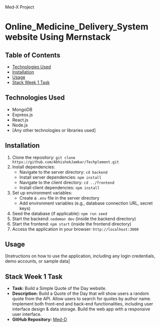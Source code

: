 Med-X Project
# Online_Medicine_Delivery_System website Using Mernstack 


## Table of Contents

- [Technologies Used](#technologies-used)
- [Installation](#installation)
- [Usage](#usage)
- [Stack Week 1 Task](#stack-week-1-task)


## Technologies Used

- MongoDB
- Express.js
- React.js
- Node.js
- [Any other technologies or libraries used]

## Installation

1. Clone the repository: `git clone https://github.com/AbhishekJamkar/Techplement.git`
2. Install dependencies:
   - Navigate to the server directory: `cd backend`
   - Install server dependencies: `npm install`
   - Navigate to the client directory: `cd ../frontend`
   - Install client dependencies: `npm install`
3. Set up environment variables:
   - Create a `.env` file in the server directory
   - Add environment variables (e.g., database connection URL, secret keys)
4. Seed the database (if applicable): `npm run seed`
5. Start the backend: `nodemon dev` (inside the backend directory)
6. Start the frontend: `npm start` (inside the frontend directory)
7. Access the application in your browser: `http://localhost:3000`

## Usage

[Instructions on how to use the application, including any login credentials, demo accounts, or sample data]

## Stack Week 1 Task

- **Task:** Build a Simple Quote of the Day website.
- **Description:** Build a Quote of the Day that will show users a random quote from the API. Allow users to search for quotes by author name. Implement both front-end and back-end functionalities, including user interface design & data storage. Build the web app with a responsive user interface.
- **GitHub Repository:** [Med-D]()

